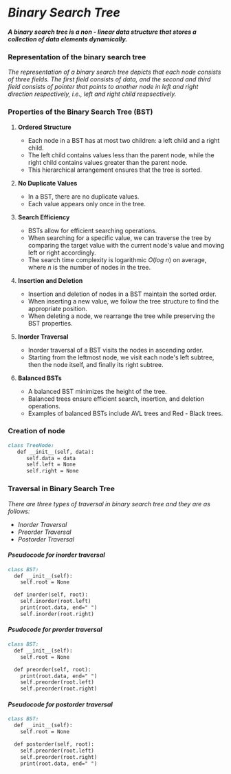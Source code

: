 # _Binary Search Tree_

***A binary search tree is a non - linear data structure that stores a collection of data elements dynamically.***

### Representation of the binary search tree
_The representation of a binary search tree depicts that each node consists of three fields. The first field consists of data, and the second and third field consists of pointer that points to another node in left and right direction respectively, i.e., left and right child respsectively._

### Properties of the Binary Search Tree (BST)
1. **Ordered Structure**
    * Each node in a BST has at most two children: a left child and a right child.
    * The left child contains values less than the parent node, while the right child contains values greater than the parent node.
    * This hierarchical arrangement ensures that the tree is sorted.
  
2. **No Duplicate Values**
    * In a BST, there are no duplicate values.
    * Each value appears only once in the tree.
  
3. **Search Efficiency**
    * BSTs allow for efficient searching operations.
    * When searching for a specific value, we can traverse the tree by comparing the target value with the current node's value and moving left or right accordingly.
    * The search time complexity is logarithmic $O(log$ $n)$ on average, where $n$ is the number of nodes in the tree.
  
4. **Insertion and Deletion**
      * Insertion and deletion of nodes in a BST maintain the sorted order.
      * When inserting a new value, we follow the tree structure to find the appropriate position.
      * When deleting a node, we rearrange the tree while preserving the BST properties.
  
5. **Inorder Traversal**
      * Inorder traversal of a BST visits the nodes in ascending order.
      * Starting from the leftmost node, we visit each node's left subtree, then the node itself, and finally its right subtree.
  
6. **Balanced BSTs**
      * A balanced BST minimizes the height of the tree.
      * Balanced trees ensure efficient search, insertion, and deletion operations.
      * Examples of balanced BSTs include AVL trees and Red - Black trees.
  
### Creation of node
```md
class TreeNode:
   def __init__(self, data):
      self.data = data
      self.left = None
      self.right = None
```

### Traversal in Binary Search Tree
_There are three types of traversal in binary search tree and they are as follows:_
   * _Inorder Traversal_
   * _Preorder Traversal_
   * _Postorder Traversal_

#### _Pseudocode for inorder traversal_
```md
class BST:
  def __init__(self):
    self.root = None

  def inorder(self, root):
    self.inorder(root.left)
    print(root.data, end=" ")
    self.inorder(root.right)
```

#### _Psudocode for prorder traversal_
```md
class BST:
  def __init__(self):
    self.root = None

  def preorder(self, root):
    print(root.data, end=" ")
    self.preorder(root.left)
    self.preorder(root.right)
```

#### _Pseudocode for postorder traversal_
```md
class BST:
  def __init__(self):
    self.root = None

  def postorder(self, root):
    self.preorder(root.left)
    self.preorder(root.right)
    print(root.data, end=" ")
```
